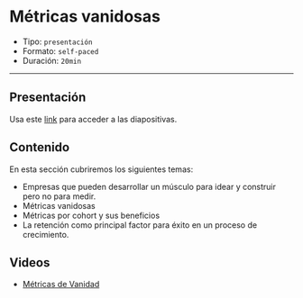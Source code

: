# Métricas vanidosas

* Tipo: `presentación`
* Formato: `self-paced`
* Duración: `20min`

***

## Presentación

Usa este [link](https://drive.google.com/open?id=19mbPuFnzT4M6zp3SZV4WPwa8dcfKtrWzzuQ1O9ZDQ9M)
para acceder a las diapositivas.

## Contenido

En esta sección cubriremos los siguientes temas:

* Empresas que pueden desarrollar un músculo para idear y construir pero no
  para medir.
* Métricas vanidosas
* Métricas por cohort y sus beneficios
* La retención como principal factor para éxito en un proceso de crecimiento.

## Videos

* [Métricas de Vanidad](https://www.useloom.com/share/93c7745cdd1f4120bf1430696208960b)